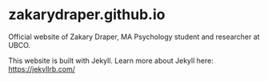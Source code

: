 # zakarydraper.github.io
Official website of Zakary Draper, MA Psychology student and researcher at UBCO.

This website is built with Jekyll. Learn more about Jekyll here: https://jekyllrb.com/

